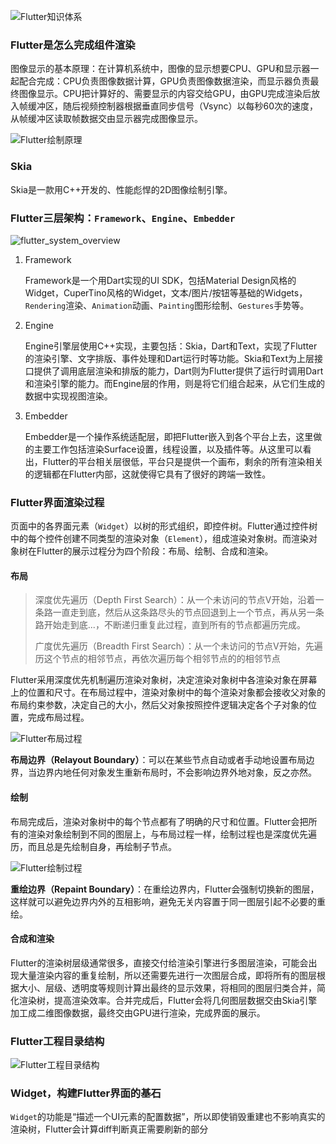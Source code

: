 ![Flutter知识体系](https://static001.geekbang.org/resource/image/99/64/9959006fe52706a123cc7fc596346064.jpg)

### Flutter是怎么完成组件渲染

图像显示的基本原理：在计算机系统中，图像的显示想要CPU、GPU和显示器一起配合完成：CPU负责图像数据计算，GPU负责图像数据渲染，而显示器负责最终图像显示。CPU把计算好的、需要显示的内容交给GPU，由GPU完成渲染后放入帧缓冲区，随后视频控制器根据垂直同步信号（Vsync）以每秒60次的速度，从帧缓冲区读取帧数据交由显示器完成图像显示。

![Flutter绘制原理](https://static001.geekbang.org/resource/image/95/2a/95cb258c9103e05398f9c97a1113072a.png)

### Skia

Skia是一款用C++开发的、性能彪悍的2D图像绘制引擎。

### Flutter三层架构：`Framework`、`Engine`、`Embedder`

![flutter_system_overview](http://ucoon.gitee.io/myblogimg/flutter_system_overview.png)

1. Framework

   Framework是一个用Dart实现的UI SDK，包括Material Design风格的Widget，CuperTino风格的Widget，文本/图片/按钮等基础的Widgets，`Rendering`渲染、`Animation`动画、`Painting`图形绘制、`Gestures`手势等。

2. Engine

   Engine引擎层使用C++实现，主要包括：Skia，Dart和Text，实现了Flutter的渲染引擎、文字排版、事件处理和Dart运行时等功能。Skia和Text为上层接口提供了调用底层渲染和排版的能力，Dart则为Flutter提供了运行时调用Dart和渲染引擎的能力。而Engine层的作用，则是将它们组合起来，从它们生成的数据中实现视图渲染。

3. Embedder

   Embedder是一个操作系统适配层，即把Flutter嵌入到各个平台上去，这里做的主要工作包括渲染Surface设置，线程设置，以及插件等。从这里可以看出，Flutter的平台相关层很低，平台只是提供一个画布，剩余的所有渲染相关的逻辑都在Flutter内部，这就使得它具有了很好的跨端一致性。

### Flutter界面渲染过程

页面中的各界面元素（`Widget`）以树的形式组织，即控件树。Flutter通过控件树中的每个控件创建不同类型的渲染对象（`Element`），组成渲染对象树。而渲染对象树在Flutter的展示过程分为四个阶段：布局、绘制、合成和渲染。

#### 布局

>深度优先遍历（Depth First Search）：从一个未访问的节点V开始，沿着一条路一直走到底，然后从这条路尽头的节点回退到上一个节点，再从另一条路开始走到底...，不断递归重复此过程，直到所有的节点都遍历完成。
>
>广度优先遍历（Breadth First Search）：从一个未访问的节点V开始，先遍历这个节点的相邻节点，再依次遍历每个相邻节点的的相邻节点

Flutter采用深度优先机制遍历渲染对象树，决定渲染对象树中各渲染对象在屏幕上的位置和尺寸。在布局过程中，渲染对象树中的每个渲染对象都会接收父对象的布局约束参数，决定自己的大小，然后父对象按照控件逻辑决定各个子对象的位置，完成布局过程。

![Flutter布局过程](https://static001.geekbang.org/resource/image/f9/00/f9e6bbf06231fbad54ed11ef291e8d00.png)

**布局边界（Relayout Boundary）**：可以在某些节点自动或者手动地设置布局边界，当边界内地任何对象发生重新布局时，不会影响边界外地对象，反之亦然。

#### 绘制

布局完成后，渲染对象树中的每个节点都有了明确的尺寸和位置。Flutter会把所有的渲染对象绘制到不同的图层上，与布局过程一样，绘制过程也是深度优先遍历，而且总是先绘制自身，再绘制子节点。

![Flutter绘制过程](https://static001.geekbang.org/resource/image/8c/b8/8c1d612990d9ada0508c5a41c9e4cab8.png)

**重绘边界（Repaint Boundary）**：在重绘边界内，Flutter会强制切换新的图层，这样就可以避免边界内外的互相影响，避免无关内容置于同一图层引起不必要的重绘。

#### 合成和渲染

Flutter的渲染树层级通常很多，直接交付给渲染引擎进行多图层渲染，可能会出现大量渲染内容的重复绘制，所以还需要先进行一次图层合成，即将所有的图层根据大小、层级、透明度等规则计算出最终的显示效果，将相同的图层归类合并，简化渲染树，提高渲染效率。合并完成后，Flutter会将几何图层数据交由Skia引擎加工成二维图像数据，最终交由GPU进行渲染，完成界面的展示。

### Flutter工程目录结构

![Flutter工程目录结构](https://static001.geekbang.org/resource/image/e7/fc/e7ecbd5c21895e396c14154b2f226dfc.png)

### Widget，构建Flutter界面的基石

`Widget`的功能是“描述一个UI元素的配置数据”，所以即使销毁重建也不影响真实的渲染树，Flutter会计算diff判断真正需要刷新的部分